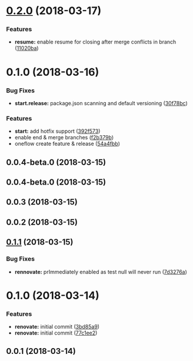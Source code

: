 <a name="0.2.0"></a>
# [0.2.0](https://github.com/TayloredTechnology/oneflow/compare/0.1.0...0.2.0) (2018-03-17)


### Features

* **resume:** enable resume for closing after merge conflicts in branch ([11020ba](https://github.com/TayloredTechnology/oneflow/commit/11020ba))



<a name="0.1.0"></a>
# 0.1.0 (2018-03-16)


### Bug Fixes

* **start.release:** package.json scanning and default versioning ([30f78bc](https://github.com/TayloredTechnology/oneflow/commit/30f78bc))


### Features

* **start:** add hotfix support ([392f573](https://github.com/TayloredTechnology/oneflow/commit/392f573))
* enable end & merge branches ([f2b379b](https://github.com/TayloredTechnology/oneflow/commit/f2b379b))
* oneflow create feature & release ([54a4fbb](https://github.com/TayloredTechnology/oneflow/commit/54a4fbb))



<a name="0.0.4-beta.0"></a>
## 0.0.4-beta.0 (2018-03-15)



<a name="0.0.4-beta.0"></a>
## 0.0.4-beta.0 (2018-03-15)



<a name="0.0.3"></a>
## 0.0.3 (2018-03-15)



<a name="0.0.2"></a>
## 0.0.2 (2018-03-15)



<a name="0.1.1"></a>
## [0.1.1](https://github.com/TayloredTechnology/renovate-config/compare/0.1.0...0.1.1) (2018-03-15)


### Bug Fixes

* **rennovate:** prImmediately enabled as test null will never run ([7d3276a](https://github.com/TayloredTechnology/renovate-config/commit/7d3276a))



<a name="0.1.0"></a>
# 0.1.0 (2018-03-14)


### Features

* **renovate:** initial commit ([3bd85a9](https://github.com/TayloredTechnology/renovate-config/commit/3bd85a9))
* **renovate:** initial commit ([77c1ee2](https://github.com/TayloredTechnology/renovate-config/commit/77c1ee2))



<a name="0.0.1"></a>
## 0.0.1 (2018-03-14)



